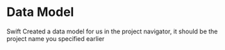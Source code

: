 # Data Model 

Swift Created a data model for us in the project navigator, it should be the project name you specified earlier 
